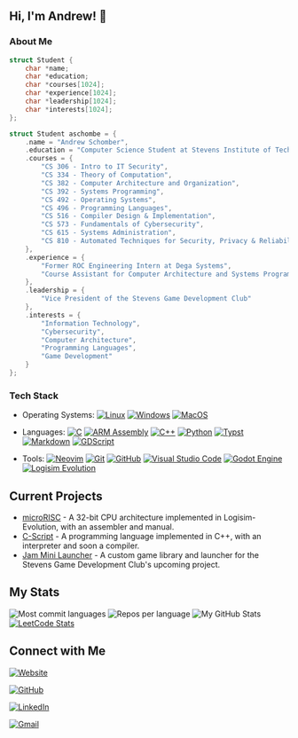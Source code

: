 ## Hi, I'm Andrew! 👋

### About Me
```c
struct Student {
    char *name;
    char *education;
    char *courses[1024];
    char *experience[1024];
    char *leadership[1024];
    char *interests[1024];
};

struct Student aschombe = {
    .name = "Andrew Schomber",
    .education = "Computer Science Student at Stevens Institute of Technology",
    .courses = {
        "CS 306 - Intro to IT Security",
        "CS 334 - Theory of Computation",
        "CS 382 - Computer Architecture and Organization",
        "CS 392 - Systems Programming",
        "CS 492 - Operating Systems",
        "CS 496 - Programming Languages",
        "CS 516 - Compiler Design & Implementation",
        "CS 573 - Fundamentals of Cybersecurity",
        "CS 615 - Systems Administration",
        "CS 810 - Automated Techniques for Security, Privacy & Reliability"
    },
    .experience = {
        "Former ROC Engineering Intern at Dega Systems",
        "Course Assistant for Computer Architecture and Systems Programming"
    },
    .leadership = {
        "Vice President of the Stevens Game Development Club"
    },
    .interests = {
        "Information Technology",
        "Cybersecurity",
        "Computer Architecture",
        "Programming Languages",
        "Game Development"
    }
};
```

### Tech Stack
- Operating Systems:
    [![Linux](https://img.shields.io/badge/-Linux-333333?style=flat&logo=linux)](https://www.linux.org/)
    [![Windows](https://custom-icon-badges.demolab.com/badge/Windows-333333?logo=windows&logoColor=white)](https://www.microsoft.com/en-us/windows)
    [![MacOS](https://img.shields.io/badge/-MacOS-333333?style=flat&logo=apple)](https://www.apple.com/macos)

- Languages:
    [![C](https://img.shields.io/badge/-C-333333?style=flat&logo=c)](https://www.gnu.org/software/gnu-c-manual/)
    [![ARM Assembly](https://img.shields.io/badge/-ARM_Assembly-333333?style=flat&logo=ARM)](https://developer.arm.com/documentation/107829/0200/Assembly-language-basics)
    [![C++](https://img.shields.io/badge/-C++-333333?logo=cplusplus&logoColor=blue)](https://isocpp.org/)
    [![Python](https://img.shields.io/badge/-Python-333333?style=flat&logo=python)](https://www.python.org)
    [![Typst](https://img.shields.io/badge/-Typst-333333?style=flat&logo=Typst)](https://typst.app/)
    [![Markdown](https://img.shields.io/badge/-Markdown-333333?style=flat&logo=markdown)](https://www.markdownguide.org/)
    [![GDScript](https://img.shields.io/badge/-GDScript-333333?style=flat&logo=godotengine)](https://docs.godotengine.org/en/stable/tutorials/scripting/gdscript/gdscript_basics.html)
    
- Tools:
    [![Neovim](https://img.shields.io/badge/-Neovim-333333?style=flat&logo=neovim)](https://neovim.io/)
    [![Git](https://img.shields.io/badge/-Git-333333?style=flat&logo=git)](https://git-scm.com/)
    [![GitHub](https://img.shields.io/badge/-GitHub-333333?style=flat&logo=github)](https://github.com/)
    [![Visual Studio Code](https://custom-icon-badges.demolab.com/badge/VSCode-333333.svg?logo=vsc)](https://code.visualstudio.com/)
    [![Godot Engine](https://img.shields.io/badge/-Godot_Engine-333333?style=flat&logo=godotengine)](https://godotengine.org/)
    [![Logisim Evolution](https://img.shields.io/badge/-Logisim--Evolution-333333?style=flat&logo=logisim-evolution)](https://github.com/logisim-evolution/logisim-evolution)

## Current Projects
- [microRISC](https://github.com/aschombe/microRISC) - A 32-bit CPU architecture implemented in Logisim-Evolution, with an assembler and manual.
- [C-Script](https://github.com/aschombe/C-Script) - A programming language implemented in C++, with an interpreter and soon a compiler.
- [Jam Mini Launcher](https://github.com/aschombe/jam-mini-launcher) - A custom game library and launcher for the Stevens Game Development Club's upcoming project.

## My Stats
![Most commit languages](https://github-profile-summary-cards.vercel.app/api/cards/most-commit-language?username=aschombe&theme=nord_dark)
![Repos per language](https://github-profile-summary-cards.vercel.app/api/cards/repos-per-language?username=aschombe&theme=nord_dark)
![My GitHub Stats](https://github-profile-summary-cards.vercel.app/api/cards/profile-details?username=aschombe&theme=nord_dark)
[![LeetCode Stats](https://leetcard.jacoblin.cool/aschombe?theme=nord)](https://leetcode.com/aschombe)

## Connect with Me

[![Website](https://img.shields.io/badge/Website-aschombe.github.io-333333?logo=Firefox&logoColor=orange)](https://aschombe.github.io)

[![GitHub](https://img.shields.io/badge/GitHub-aschombe-333333?logo=github)](https://github.com/aschombe)

[![LinkedIn](https://custom-icon-badges.demolab.com/badge/LinkedIn-andrew--schomber-333333?logo=linkedin-white)](https://www.linkedin.com/in/andrew-schomber/)

[![Gmail](https://img.shields.io/badge/Gmail-aschombe%40stevens.edu-333333?logo=gmail)](mailto:aschombe@stevens.edu)